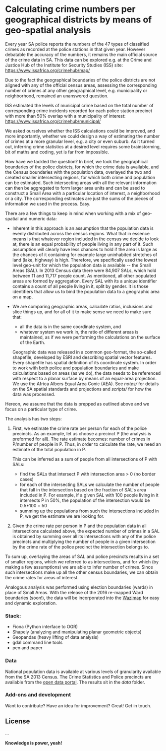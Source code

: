 # Calculating crime numbers per geographical districts by means of geo-spatial analysis
Every year SA police reports the numbers of the 47 types of classified crimes as
recorded at the police stations in that given year. However debatable the accuracy of the numbers,
it remains the main official source of the crime data in SA.
This data can be explored e.g. at the Crime and Justice Hub of the Institute for Security Studies
(ISS) site:
https://www.issafrica.org/crimehub/map/

Due to the fact the geographical boundaries of the police districts are not aligned
with any of the official census areas, assessing the corresponding number of crimes at any other geographical level, e.g. municipality or neighborhood, remained an unanswered question.

ISS estimated the levels of municipal crime based on the total number of
corresponding crime incidents recorded for each police station precinct
with more than 50% overlap with a municipality of interest:
 https://www.issafrica.org/crimehub/municipal/

We asked ourselves whether the ISS calculations could be improved,
and more importantly, whether we could design a way of estimating the number of crimes at
a more granular level, e.g. a city or even suburb.
As it turned out, inferring crime statistics at a desired level requires some brainstorming,
bit of maths and coding, yet is far from impossible.

How have we tackled the question?
In brief, we took the geographical boundaries of the police districts, for which the crime
data is available, and the Census boundaries with the population data, overlayed the two
and created smaller intersecting regions, for which both crime and population can be estimated.
Such intersecting areas with all the relevant information can then be aggregated
to form larger area units and can be used to construct a Small Area with a particular location of interest, a neighborhood or a city. The corresponding estimates are just the sums of
the pieces of information we used in the process. Easy.

There are a few things to keep in mind when working with a mix of geo-spatial and numeric data:
- Inherent in this approach is an assumption that the population data is evenly distributed across the census regions. What that in essence means is that whatever region included in the census we decide to look at, there is an equal probability of people living in any part of it. Such assumption will clearly
have less chances to hold if the area is large as the chances of it containing for example
large uninhabited stretches of land (lake, highway) is high. Therefore, we specifically used the lowest level geo-unit for which the population data is available
-- the Small Areas (SAL). In 2013 Census data there were 84,907 SALs, which hold between 11
and 11,717 people count. As mentioned, all other populated areas are formed by
aggregation. Every SAL with its a unique identifier contains a count of all people living in it, split by gender. It is those identifiers that allow us to bind the population data to a geographic area on a map.

- We are comparing geographic areas, calculate ratios, inclusions and slice things up,
and for all of it to make sense we need to make sure that:
  - all the data is in the same coordinate system, and
  - whatever system we work in, the ratio of different areas is maintained, as
   if we were performing the calculations on the surface of the Earth.

   Geographic data was released in a common geo-format, the so-called shapefile,
developed by ESRI and describing spatial vector features. Every shapefile has spatial definition
of its coordinate system. In order to work with both police and population
boundaries and make calculations based on areas (as we do), the data needs to be referenced with respect to a planar surface by means of an equal-area projection. We use the Africa Albers Equal Area Conic (AEA).
See *notes/* for details on the SA spatial standards and projections and *scripts/* for how the data
was processed.


Hereon, we assume that the data is prepped as outlined above and we focus on a particular
type of crime.


The analysis has two steps:

1. First, we estimate the crime rate per person for each of the police precincts.
   As an example, let us choose a precinct P (the analysis is preformed for all).
   The rate estimate becomes: number of crimes in P/number of people in P.
   Thus, in order to calculate the rate, we need an estimate of the total population in P.

   This can be inferred as a sum of people from all intersections of P with SALs:

   - find the SALs that intersect P with intersection area > 0 (no border cases)
   - for each of the intersecting SALs we calculate the number of people that fall in the intersection based on the fraction of SAL's area included in P. For example, if a given SAL with 100 people living
     in it intersects P in 50%, the population of the intersection would be 0.5*100 = 50
    - summing up the populations from such the intersections included in P,
    we get the estimate we are looking for.

2. Given the crime rate per person in P and the population data in all intersections calculated above,
   the expected number of crimes in a SAL is obtained by summing over all its intersections with any of the police precincts and multiplying the number of people
   in a given intersection by the crime rate of the police precinct the intersection belongs to.

To sum up, overlaying the areas of SAL and police precincts results in a set of smaller
regions, which we referred to as intersections, and for which (by making a few assumptions)
we are able to infer number of crimes. Since such intersections make up all the other census
boundaries, we can obtain the crime rates for areas of interest.

Analogous analysis was performed using election boundaries (wards) in place of
Small Areas. With the release of the 2016 re-mapped Ward boundaries (soon!), the data will be
incorporated into the [Wazimap] for easy and dynamic exploration.


### Stack:
 - Fiona (Python interface to OGR)
 - Shapely (analyzing and manipulating planar geometric objects)
 - Geopandas (heavy lifting of data analysis)
 - gdal command line tools
 - pen and paper

### Data
National population data is available at various levels of granularity available
from the SA 2013 Census. The Crime Statistics and Police precincts are available from the [open data portal].
The results sit in the *data* folder.


### Add-ons and development

Want to contribute? Have an idea for improvement? Great!
Get in touch.

License
----

...


**Knowledge is power, yeah!**

[//]: # (These are reference links used in the body of this note and get stripped out when the markdown processor does its job. There is no need to format nicely because it shouldn't be seen. Thanks SO - http://stackoverflow.com/questions/4823468/store-comments-in-markdown-syntax)

   [open data portal]: <http://data.code4sa.org/>
   [Wazimap]: <http://wazimap.co.za/>
